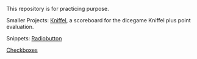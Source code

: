 This repository is for practicing purpose.

Smaller Projects:
[Kniffel](https://github.com/Charontid/tkinter_practice/blob/main/Kniffel/kniffel.py),
a scoreboard for the dicegame Kniffel plus point evaluation.

Snippets:
[Radiobutton](https://github.com/Charontid/tkinter_practice/blob/main/snippets/radiobutton.py)

[Checkboxes](https://github.com/Charontid/tkinter_practice/blob/main/snippets/checkboxes.py)
